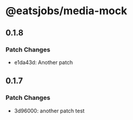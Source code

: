 # @eatsjobs/media-mock

## 0.1.8

### Patch Changes

- e1da43d: Another patch

## 0.1.7

### Patch Changes

- 3d96000: another patch test
